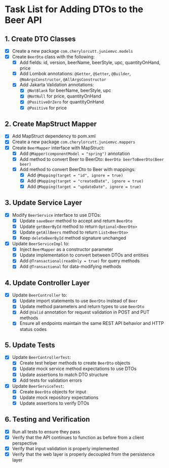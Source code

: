 # Task List for Adding DTOs to the Beer API

## 1. Create DTO Classes
- [x] Create a new package `com.cherylorcutt.juniemvc.models`
- [x] Create `BeerDto` class with the following:
  - [x] Add fields: id, version, beerName, beerStyle, upc, quantityOnHand, price
  - [x] Add Lombok annotations: `@Getter`, `@Setter`, `@Builder`, `@NoArgsConstructor`, `@AllArgsConstructor`
  - [x] Add Jakarta Validation annotations:
    - [x] `@NotBlank` for beerName, beerStyle, upc
    - [x] `@NotNull` for price, quantityOnHand
    - [x] `@PositiveOrZero` for quantityOnHand
    - [x] `@Positive` for price

## 2. Create MapStruct Mapper
- [x] Add MapStruct dependency to pom.xml
- [x] Create a new package `com.cherylorcutt.juniemvc.mappers`
- [x] Create `BeerMapper` interface with MapStruct:
  - [x] Add `@Mapper(componentModel = "spring")` annotation
  - [x] Add method to convert Beer to BeerDto: `BeerDto beerToBeerDto(Beer beer)`
  - [x] Add method to convert BeerDto to Beer with mappings:
    - [x] Add `@Mapping(target = "id", ignore = true)`
    - [x] Add `@Mapping(target = "createdDate", ignore = true)`
    - [x] Add `@Mapping(target = "updateDate", ignore = true)`

## 3. Update Service Layer
- [x] Modify `BeerService` interface to use DTOs:
  - [x] Update `saveBeer` method to accept and return `BeerDto`
  - [x] Update `getBeerById` method to return `Optional<BeerDto>`
  - [x] Update `getAllBeers` method to return `List<BeerDto>`
  - [x] Keep `deleteBeerById` method signature unchanged
- [x] Update `BeerServiceImpl` to:
  - [x] Inject `BeerMapper` as a constructor parameter
  - [x] Update implementation to convert between DTOs and entities
  - [x] Add `@Transactional(readOnly = true)` for query methods
  - [x] Add `@Transactional` for data-modifying methods

## 4. Update Controller Layer
- [x] Update `BeerController` to:
  - [x] Update import statements to use `BeerDto` instead of `Beer`
  - [x] Update method parameters and return types to use `BeerDto`
  - [x] Add `@Valid` annotation for request validation in POST and PUT methods
  - [x] Ensure all endpoints maintain the same REST API behavior and HTTP status codes

## 5. Update Tests
- [x] Update `BeerControllerTest`:
  - [x] Create test helper methods to create `BeerDto` objects
  - [x] Update mock service method expectations to use DTOs
  - [x] Update assertions to match DTO structure
  - [x] Add tests for validation errors
- [x] Update `BeerServiceTest`:
  - [x] Create `BeerDto` objects for input
  - [x] Update mock repository expectations
  - [x] Update assertions to verify DTOs

## 6. Testing and Verification
- [x] Run all tests to ensure they pass
- [x] Verify that the API continues to function as before from a client perspective
- [x] Verify that input validation is properly implemented
- [x] Verify that the web layer is properly decoupled from the persistence layer